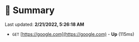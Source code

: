 # 📖 Summary
Last updated: **2/21/2022, 5:26:18 AM**

- `GET` [https://google.com](https://google.com) - **Up** (115ms)
